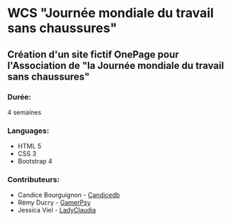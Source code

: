 # WCS "Journée mondiale du travail sans chaussures"

## Création d'un site fictif OnePage pour l'Association de "la Journée mondiale du travail sans chaussures" 

### Durée:
4 semaines

### Languages:
* HTML 5
* CSS 3
* Bootstrap 4

### Contributeurs:
- Candice Bourguignon - [Candicedb](https://github.com/Candicedb)
- Rémy Ducry - [GamerPsy](https://github.com/GamerPsy)
- Jessica Viel - [LadyClaudia](https://github.com/LadyClaudia)

